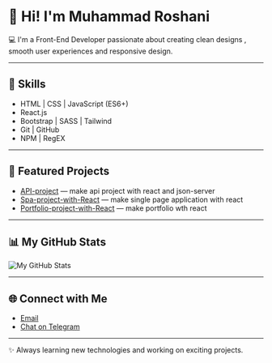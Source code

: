 # 👋 Hi! I'm Muhammad Roshani

💻 I'm a Front-End Developer passionate about creating clean designs , smooth user experiences and responsive design.

---

## 🚀 Skills
- HTML | CSS | JavaScript (ES6+)
- React.js
- Bootstrap | SASS | Tailwind
- Git | GitHub
- NPM | RegEX

---

## 📂 Featured Projects
- [API-project](https://muhammadroshani.github.io/API-project) — make api project with react and json-server
- [Spa-project-with-React](https://muhammadroshani.github.io/Spa-project-with-React) — make single page application with react
- [Portfolio-project-with-React](https://muhammadroshani.github.io/Portfolio-project-with-React) — make portfolio wth react

---

## 📊 My GitHub Stats
![My GitHub Stats](https://github-readme-stats.vercel.app/api?username=MuhammadRoshani&show_icons=true&theme=radical)

---

## 🌐 Connect with Me
- [Email](muhammadroshani79@gmail.com)
- [Chat on Telegram](https://t.me/989101996142)

---

✨ Always learning new technologies and working on exciting projects.
